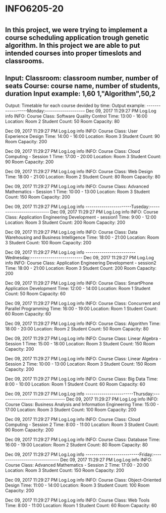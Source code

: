 # INFO6205-20
#
In this project, we were trying to implement a course scheduling application
trough genetic algorithm. In this project we are able to put intended courses 
into proper timeslots and classrooms.
-----------------------------------------------------------------------------
Input:
Classroom: classroom number, number of seats
Course: course name, number of students, duration
Input example:
1,60
1,"Algorithm",50,2
-----------------------------------------------------------------------------
Output:
Timetable for each course devided by time:
Output example:
------------------Monday:--------------------
Dec 09, 2017 11:29:27 PM Log.Log info
INFO: Course Class: Software Quality Control
    Time: 13:00 - 16:00
    Location: Room 2
    Student Count: 50
    Room Capacity: 80

Dec 09, 2017 11:29:27 PM Log.Log info
INFO: Course Class: User Experience Design
    Time: 14:00 - 16:00
    Location: Room 3
    Student Count: 90
    Room Capacity: 200

Dec 09, 2017 11:29:27 PM Log.Log info
INFO: Course Class: Cloud Computing - Session 1
    Time: 17:00 - 20:00
    Location: Room 3
    Student Count: 90
    Room Capacity: 200

Dec 09, 2017 11:29:27 PM Log.Log info
INFO: Course Class: Web Design
    Time: 18:00 - 21:00
    Location: Room 2
    Student Count: 80
    Room Capacity: 80

Dec 09, 2017 11:29:27 PM Log.Log info
INFO: Course Class: Advanced Mathematics - Session 1
    Time: 10:00 - 13:00
    Location: Room 3
    Student Count: 150
    Room Capacity: 200

Dec 09, 2017 11:29:27 PM Log.Log info
-----------------------Tuseday:---------------------------
Dec 09, 2017 11:29:27 PM Log.Log info
INFO: Course Class: Application Engineering Development - session1
    Time: 9:00 - 12:00
    Location: Room 3
    Student Count: 200
    Room Capacity: 200

Dec 09, 2017 11:29:27 PM Log.Log info
INFO: Course Class: Data Warehousing and Business Intelligence
    Time: 18:00 - 21:00
    Location: Room 3
    Student Count: 100
    Room Capacity: 200

Dec 09, 2017 11:29:27 PM Log.Log info
-------------------------Wednesday:--------------------------
Dec 09, 2017 11:29:27 PM Log.Log info
INFO: Course Class: Application Engineering Development - session2
    Time: 18:00 - 21:00
    Location: Room 3
    Student Count: 200
    Room Capacity: 200

Dec 09, 2017 11:29:27 PM Log.Log info
INFO: Course Class: SmartPhone Application Development
    Time: 12:00 - 14:00
    Location: Room 1
    Student Count: 50
    Room Capacity: 60

Dec 09, 2017 11:29:27 PM Log.Log info
INFO: Course Class: Concurrent and Parallel Programming
    Time: 16:00 - 19:00
    Location: Room 1
    Student Count: 60
    Room Capacity: 60

Dec 09, 2017 11:29:27 PM Log.Log info
INFO: Course Class: Algorithm
    Time: 18:00 - 20:00
    Location: Room 2
    Student Count: 50
    Room Capacity: 80

Dec 09, 2017 11:29:27 PM Log.Log info
INFO: Course Class: Linear Algebra - Session 1
    Time: 15:00 - 18:00
    Location: Room 3
    Student Count: 150
    Room Capacity: 200

Dec 09, 2017 11:29:27 PM Log.Log info
INFO: Course Class: Linear Algebra - Session 2
    Time: 10:00 - 13:00
    Location: Room 3
    Student Count: 150
    Room Capacity: 200

Dec 09, 2017 11:29:27 PM Log.Log info
INFO: Course Class: Big Data
    Time: 8:00 - 10:00
    Location: Room 1
    Student Count: 60
    Room Capacity: 60

Dec 09, 2017 11:29:27 PM Log.Log info
------------------------Thursday:---------------------------------
Dec 09, 2017 11:29:27 PM Log.Log info
INFO: Course Class: Business Analysis and Information Engineering
    Time: 15:00 - 17:00
    Location: Room 3
    Student Count: 100
    Room Capacity: 200

Dec 09, 2017 11:29:27 PM Log.Log info
INFO: Course Class: Cloud Computing - Session 2
    Time: 8:00 - 11:00
    Location: Room 3
    Student Count: 90
    Room Capacity: 200

Dec 09, 2017 11:29:27 PM Log.Log info
INFO: Course Class: Database
    Time: 16:00 - 19:00
    Location: Room 2
    Student Count: 80
    Room Capacity: 80

Dec 09, 2017 11:29:27 PM Log.Log info
---------------------------Friday:-------------------------------
Dec 09, 2017 11:29:27 PM Log.Log info
INFO: Course Class: Advanced Mathematics - Session 2
    Time: 17:00 - 20:00
    Location: Room 3
    Student Count: 150
    Room Capacity: 200

Dec 09, 2017 11:29:27 PM Log.Log info
INFO: Course Class: Object-Oriented Design
    Time: 11:00 - 14:00
    Location: Room 3
    Student Count: 100
    Room Capacity: 200

Dec 09, 2017 11:29:27 PM Log.Log info
INFO: Course Class: Web Tools
    Time: 8:00 - 11:00
    Location: Room 1
    Student Count: 60
    Room Capacity: 60